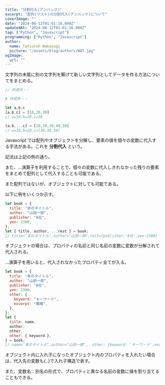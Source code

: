 ```yaml
---
title: "分割代入(アンパック)"
excerpt: "配列(リスト)の分割代入(アンパック)について"
coverImage: ""
date: "2024-06-12T01:01:16.000Z"
updatedAt: "2024-06-12T01:01:16.000Z"
tag: ["Python", "Javascript"]
programming: ["Python", "Javascript"]
author:
  name: Tatsuroh Wakasugi
  picture: "/assets/blog/authors/WAT.jpg"
ogImage:
  url: ""
---
```


文字列の末尾に別の文字列を繋げて新しい文字列としてデータを作る方法についてをまとめる。

<div class="note_content_by_programming_language" id="note_content_Java">

```java
// 作成中・・
```

</div>
<div class="note_content_by_programming_language" id="note_content_Python">

```python
# 作成中・・
```

</div>
<div class="note_content_by_programming_language" id="note_content_Javascript">

```javascript
let a,b,c
[a,b,c] = [10,20,30]
// a=10,b=20,c=30

[a,b,...c] = [10,20,30,40,50]
// a=10,b=20,c=[30,40,50]
```

Javascript では配列やオブジェクトを分解し、要素の値を個々の変数に代入する手法がある。これを **分割代入** という。

記法は上記の例の通り。

また、...演算子を利用することで、個々の変数に代入しきれなかった残りの要素をまとめて配列として代入することも可能である。

また配列ではないが、オブジェクトに対しても可能である。

以下に例をいくつか示す。

```javascript
let book = {
  title: "本のタイトル",
  author: "山田一郎",
  publisher: "A社",
  yen: 2300,
};
let { title, author, ...rest } = book;
// title="本のタイトル",author="山田一郎",rest={publisher:'A社',yen:2300}
```

オブジェクトの場合は、プロパティの名前と同じ名前の変数に変数が分解されて代入される。

...演算子を用いると、代入されなかったプロパティ全てが入る。

```javascript
let book = {
  title: "本のタイトル",
  author: "山田一郎",
  publisher: "A社",
  yen: 2300,
  other: {
    keyword: "キーワード",
    excerpt: "概略",
  },
};
let {
  title: name,
  author,
  other,
  other: { keyword },
} = book;
// name="本のタイトル",author="山田一郎",  other: {keyword: 'キーワード',excerpt: '概略'}
```

オブジェクト内に入れ子になったオブジェクト内のプロパティを入れたい場合は、代入先の変数も{..}で入れ子構造で表す。

また、変数名：別名の形式で、プロパティと異なる名前の変数に値を割り当てることもできる。

</div>
